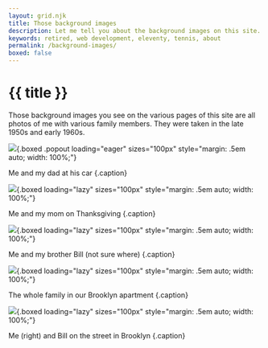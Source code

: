 ```yaml
---
layout: grid.njk
title: Those background images
description: Let me tell you about the background images on this site.
keywords: retired, web development, eleventy, tennis, about
permalink: /background-images/
boxed: false
---
```


# {{ title }}

Those background images you see on the various pages of this site are all photos of me with various family members. They were taken in the late 1950s and early 1960s.

![](/assets/img/bg-me-and-dad.jpg){.boxed .popout loading="eager" sizes="100px" style="margin: .5em auto; width: 100%;"}

Me and my dad at his car {.caption}

![](/assets/img/bg-me-and-ma.jpg){.boxed loading="lazy" sizes="100px" style="margin: .5em auto; width: 100%;"}

Me and my mom on Thanksgiving {.caption}

![](/assets/img/bg-bill-and-bob.jpg){.boxed loading="lazy" sizes="100px" style="margin: .5em auto; width: 100%;"}

Me and my brother Bill (not sure where) {.caption}

![](/assets/img/bg-whole-family.jpg){.boxed loading="lazy" sizes="100px" style="margin: .5em auto; width: 100%;"}

The whole family in our Brooklyn apartment {.caption}

![](/assets/img/bg-me-and-bill.jpg){.boxed loading="lazy" sizes="100px" style="margin: .5em auto; width: 100%;"}

Me (right) and Bill on the street in Brooklyn {.caption}
